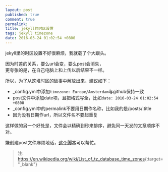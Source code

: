 ```yaml
---
layout: post
published: true
comment: true
permalink: 
title: jekyll的时区设置
tags: jekyll timezone
date: 2016-03-24 01:02:54 +0800
---
```

jekyll里的时区设置不好很麻烦，我就载了个大跟头。

因为时差的关系，要么url会变，要么post会消失，  
更夸张的是，在自己电脑上和上传以后结果不一样。  

所以，为了从这堆时区的破事中解放出来，建议如下：
<!--more-->

- _config.yml中添加`timezone: Europe/Amsterdam`与github保持一致  
- post文件中添加date项，且把格式写全，比如`date: 2016-03-24 01:02:54 +0800`  
- _config.yml中的permalink不要用日期作名称，比如我的是/posts/:title  
- 因为没有日期作url，所以文件名不要起重复  

这样做的另一个好处是，文件会以精确到秒来排序，避免同一天发的文章顺序不对。


嫌创建post文件麻烦地话，[这个脚本](/posts/auto-create-post)可以帮忙。


> 注: <https://en.wikipedia.org/wiki/List_of_tz_database_time_zones>{:target="_blank"}
